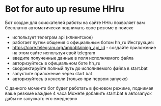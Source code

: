 # Bot for auto up resume HHru
Бот создан для соискателей работы на сайте HHru
позволяет вам бесплатно автоматически поднимать свое резюме в поиске
- использует телеграм api (клиентское)
- работает путем общения с официальным ботом hh_ru
Инструкция:
- https://core.telegram.org/api/obtaining_api_id - создайте приложение на этом сайте используя свой telegram
- введите полученные данные в поля исполняемого файла
- авторизуйтесь в официальном боте hh_ru
- скорректируйте полный путь до исполняемого файла в start.bat
- запустите приложение через start.bat
- авторизуйтесь в консоли (только при первом запуске)

С данного момента бот будет работать в фоновом режиме, поднимая ваше резюме каждые 4 часа
Можете добавить start.bat в автозапуск дабы не запускать его ежедневно
